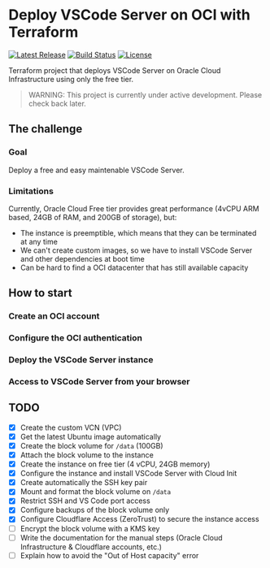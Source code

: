# Deploy VSCode Server on OCI with Terraform

[![Latest Release][release-badge]][release-url]
[![Build Status][github-badge]][github-url]
[![License][license-badge]][license-url]

Terraform project that deploys VSCode Server on Oracle Cloud Infrastructure using only the free tier.

> WARNING: This project is currently under active development.
> Please check back later.

## The challenge

### Goal

Deploy a free and easy maintenable VSCode Server.

### Limitations

Currently, Oracle Cloud Free tier provides great performance (4vCPU ARM based, 24GB of RAM, and 200GB of storage), but:

- The instance is preemptible, which means that they can be terminated at any time
- We can't create custom images, so we have to install VSCode Server and other dependencies at boot time
- Can be hard to find a OCI datacenter that has still available capacity

## How to start

### Create an OCI account

### Configure the OCI authentication

### Deploy the VSCode Server instance

### Access to VSCode Server from your browser

## TODO

- [x] Create the custom VCN (VPC)
- [x] Get the latest Ubuntu image automatically
- [x] Create the block volume for `/data` (100GB)
- [x] Attach the block volume to the instance
- [x] Create the instance on free tier (4 vCPU, 24GB memory)
- [x] Configure the instance and install VSCode Server with Cloud Init
- [x] Create automatically the SSH key pair
- [x] Mount and format the block volume on `/data`
- [x] Restrict SSH and VS Code port access
- [x] Configure backups of the block volume only
- [x] Configure Cloudflare Access (ZeroTrust) to secure the instance access
- [ ] Encrypt the block volume with a KMS key
- [ ] Write the documentation for the manual steps (Oracle Cloud Infrastructure & Cloudflare accounts, etc.)
- [ ] Explain how to avoid the "Out of Host capacity" error

[github-badge]: https://github.com/timoa/terraform-oci-vscode-server/workflows/Terraform/badge.svg
[github-url]: https://github.com/timoa/terraform-oci-vscode-server/actions?query=workflow%3ATerraform
[release-badge]: https://img.shields.io/github/release/timoa/terraform-oci-vscode-server.svg
[release-url]: https://github.com/timoa/terraform-oci-vscode-server/releases/latest
[license-badge]: https://img.shields.io/github/license/timoa/terraform-oci-vscode-server.svg
[license-url]: https://github.com/timoa/terraform-oci-vscode-server/blob/main/LICENSE

